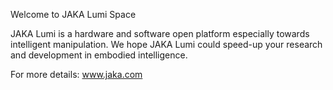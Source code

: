 Welcome to JAKA Lumi Space

JAKA Lumi is a hardware and software open platform especially towards intelligent manipulation.
We hope JAKA Lumi could speed-up your research and development in embodied intelligence.

For more details: www.jaka.com
